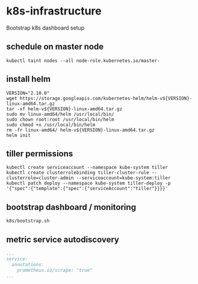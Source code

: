 # k8s-infrastructure
Bootstrap k8s dashboard setup

## schedule on master node

```text
kubectl taint nodes --all node-role.kubernetes.io/master-
```

## install helm

```text
VERSION="2.10.0"
wget https://storage.googleapis.com/kubernetes-helm/helm-v${VERSION}-linux-amd64.tar.gz
tar -xf helm-v${VERSION}-linux-amd64.tar.gz
sudo mv linux-amd64/helm /usr/local/bin/
sudo chown root:root /usr/local/bin/helm
sudo chmod +x /usr/local/bin/helm
rm -fr linux-amd64/ helm-v${VERSION}-linux-amd64.tar.gz
helm init
```

## tiller permissions

```text
kubectl create serviceaccount --namespace kube-system tiller
kubectl create clusterrolebinding tiller-cluster-rule --clusterrole=cluster-admin --serviceaccount=kube-system:tiller
kubectl patch deploy --namespace kube-system tiller-deploy -p '{"spec":{"template":{"spec":{"serviceAccount":"tiller"}}}}'
```

## bootstrap dashboard / monitoring

```text
k8s/bootstrap.sh
```

## metric service autodiscovery

```yaml
...
service:
  annotations:
    prometheus.io/scrape: "true"
...
```
